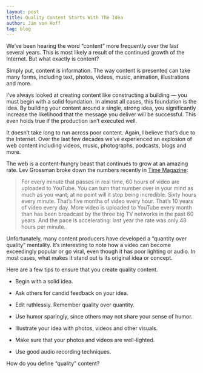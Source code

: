 ```yaml
---
layout: post
title: Quality Content Starts With The Idea
author: Jim von Hoff
tag: blog
---
```


We’ve been hearing the word “content” more frequently over the last several years. This is most likely a result of the continued growth of the Internet. But what exactly is content?

Simply put, content is information. The way content is presented can take many forms, including text, photos, videos, music, animation, illustrations and more.

I’ve always looked at creating content like constructing a building — you must begin with a solid foundation. In almost all cases, this foundation is the idea. By building your content around a single, strong idea, you significantly increase the likelihood that the message you deliver will be successful. This even holds true if the production isn’t executed well.

It doesn’t take long to run across poor content. Again, I believe that’s due to the Internet. Over the last few decades we’ve experienced an explosion of web content including videos, music, photographs, podcasts, blogs and more.

The web is a content-hungry beast that continues to grow at an amazing rate. Lev Grossman broke down the numbers recently in [Time Magazine](http://content.time.com/time/magazine/article/0,9171,2104815,00.html#ixzz1krr6i4Qd):

> For every minute that passes in real time, 60 hours of video are uploaded to YouTube. You can turn that number over in your mind as much as you want; at no point will it stop being incredible. Sixty hours every minute. That’s five months of video every hour. That’s 10 years of video every day. More video is uploaded to YouTube every month than has been broadcast by the three big TV networks in the past 60 years. And the pace is accelerating: last year the rate was only 48 hours per minute.

Unfortunately, many content producers have developed a “quantity over quality” mentality. It’s interesting to note how a video can become exceedingly popular or go viral, even though it has poor lighting or audio. In most cases, what makes it stand out is its original idea or concept.

Here are a few tips to ensure that you create quality content.

- Begin with a solid idea.

-  Ask others for candid feedback on your idea.

-  Edit ruthlessly. Remember quality over quantity.

-  Use humor sparingly, since others may not share your sense of humor.

-  Illustrate your idea with photos, videos and other visuals.

-  Make sure that your photos and videos are well-lighted.

-  Use good audio recording techniques.

How do you define “quality” content?
